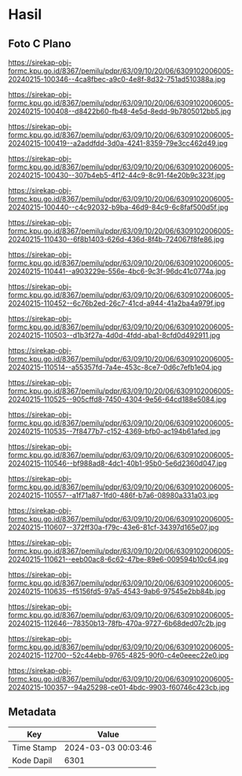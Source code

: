 # Hasil

## Foto C Plano

https://sirekap-obj-formc.kpu.go.id/8367/pemilu/pdpr/63/09/10/20/06/6309102006005-20240215-100346--4ca8fbec-a9c0-4e8f-8d32-751ad510388a.jpg

https://sirekap-obj-formc.kpu.go.id/8367/pemilu/pdpr/63/09/10/20/06/6309102006005-20240215-100408--d8422b60-fb48-4e5d-8edd-9b7805012bb5.jpg

https://sirekap-obj-formc.kpu.go.id/8367/pemilu/pdpr/63/09/10/20/06/6309102006005-20240215-100419--a2addfdd-3d0a-4241-8359-79e3cc462d49.jpg

https://sirekap-obj-formc.kpu.go.id/8367/pemilu/pdpr/63/09/10/20/06/6309102006005-20240215-100430--307b4eb5-4f12-44c9-8c91-f4e20b9c323f.jpg

https://sirekap-obj-formc.kpu.go.id/8367/pemilu/pdpr/63/09/10/20/06/6309102006005-20240215-100440--c4c92032-b9ba-46d9-84c9-6c8faf500d5f.jpg

https://sirekap-obj-formc.kpu.go.id/8367/pemilu/pdpr/63/09/10/20/06/6309102006005-20240215-110430--6f8b1403-626d-436d-8f4b-724067f8fe86.jpg

https://sirekap-obj-formc.kpu.go.id/8367/pemilu/pdpr/63/09/10/20/06/6309102006005-20240215-110441--a903229e-556e-4bc6-9c3f-96dc41c0774a.jpg

https://sirekap-obj-formc.kpu.go.id/8367/pemilu/pdpr/63/09/10/20/06/6309102006005-20240215-110452--6c76b2ed-26c7-41cd-a944-41a2ba4a979f.jpg

https://sirekap-obj-formc.kpu.go.id/8367/pemilu/pdpr/63/09/10/20/06/6309102006005-20240215-110503--d1b3f27a-4d0d-4fdd-aba1-8cfd0d492911.jpg

https://sirekap-obj-formc.kpu.go.id/8367/pemilu/pdpr/63/09/10/20/06/6309102006005-20240215-110514--a55357fd-7a4e-453c-8ce7-0d6c7efb1e04.jpg

https://sirekap-obj-formc.kpu.go.id/8367/pemilu/pdpr/63/09/10/20/06/6309102006005-20240215-110525--905cffd8-7450-4304-9e56-64cd188e5084.jpg

https://sirekap-obj-formc.kpu.go.id/8367/pemilu/pdpr/63/09/10/20/06/6309102006005-20240215-110535--7f8477b7-c152-4369-bfb0-ac194b61afed.jpg

https://sirekap-obj-formc.kpu.go.id/8367/pemilu/pdpr/63/09/10/20/06/6309102006005-20240215-110546--bf988ad8-4dc1-40b1-95b0-5e6d2360d047.jpg

https://sirekap-obj-formc.kpu.go.id/8367/pemilu/pdpr/63/09/10/20/06/6309102006005-20240215-110557--a1f71a87-1fd0-486f-b7a6-08980a331a03.jpg

https://sirekap-obj-formc.kpu.go.id/8367/pemilu/pdpr/63/09/10/20/06/6309102006005-20240215-110607--372ff30a-f79c-43e6-81cf-34397d165e07.jpg

https://sirekap-obj-formc.kpu.go.id/8367/pemilu/pdpr/63/09/10/20/06/6309102006005-20240215-110621--eeb00ac8-6c62-47be-89e6-009594b10c64.jpg

https://sirekap-obj-formc.kpu.go.id/8367/pemilu/pdpr/63/09/10/20/06/6309102006005-20240215-110635--f5156fd5-97a5-4543-9ab6-97545e2bb84b.jpg

https://sirekap-obj-formc.kpu.go.id/8367/pemilu/pdpr/63/09/10/20/06/6309102006005-20240215-112646--78350b13-78fb-470a-9727-6b68ded07c2b.jpg

https://sirekap-obj-formc.kpu.go.id/8367/pemilu/pdpr/63/09/10/20/06/6309102006005-20240215-112700--52c44ebb-9765-4825-90f0-c4e0eeec22e0.jpg

https://sirekap-obj-formc.kpu.go.id/8367/pemilu/pdpr/63/09/10/20/06/6309102006005-20240215-100357--94a25298-ce01-4bdc-9903-f60746c423cb.jpg


## Metadata

| Key        | Value               |
| ---------- | ------------------- |
| Time Stamp | 2024-03-03 00:03:46 |
| Kode Dapil | 6301                |



